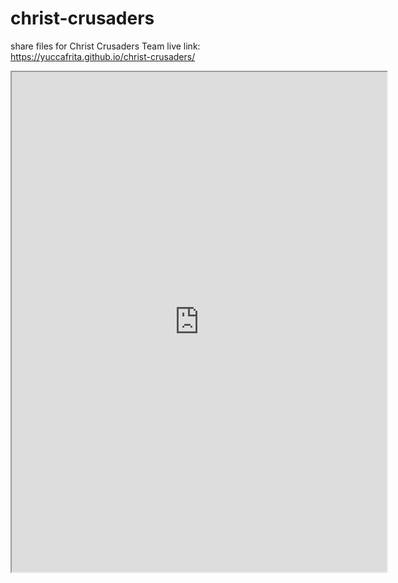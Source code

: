 # christ-crusaders
share files for Christ Crusaders Team
live link: https://yuccafrita.github.io/christ-crusaders/

<iframe src="https://docs.google.com/document/d/1HJ_jXMIcH-Nz_OAuRt72DzJyAU4_nwUCpsaAa3Ts2aw/pub?embedded=true" height="800"width="600"></iframe>
